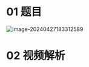 # 01 题目

![image-20240427183312589](https://cvp.oss-cn-shanghai.aliyuncs.com/picgo/202404271833643.png)



# 02 视频解析

